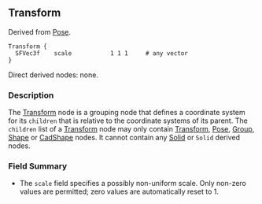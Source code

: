 ## Transform

Derived from [Pose](pose.md).

```
Transform {
  SFVec3f    scale           1 1 1     # any vector
}
```

Direct derived nodes: none.

### Description

The [Transform](#transform) node is a grouping node that defines a coordinate system for its `children` that is relative to the coordinate systems of its parent.
The `children` list of a [Transform](#transform) node may only contain [Transform](#transform), [Pose](pose.md), [Group](group.md), [Shape](shape.md) or [CadShape](cadshape.md) nodes.
It cannot contain any [Solid](solid.md) or `Solid` derived nodes.

### Field Summary

- The `scale` field specifies a possibly non-uniform scale.
Only non-zero values are permitted; zero values are automatically reset to 1.
